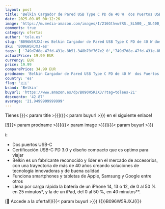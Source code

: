 ```yaml
---
layout: post
title: 'Belkin Cargador de Pared USB Type C PD de 40 W  dos Puertos USB-C de 20 W cada uno para Carga Rápida PD para iPhone 16 o 15  iPad Pro  Galaxy y Otros '
date: 2025-09-05 00:12:26
image: 'https://m.media-amazon.com/images/I/216Gthvw7RS._SL500_._SL400_.jpg'
comments: true
category: ofertas
author: 'tole.es'
slug: 'B096W5RJXJ-es Belkin Cargador de Pared USB Type C PD de 40 W dos Puertos...'
sku: 'B096W5RJXJ-es'
tags: [ '749d7d8e-47fd-431e-8b51-348b70f767e2_0','749d7d8e-47fd-431e-8b51-348b70f767e2_6901','749d7d8e-47fd-431e-8b51-348b70f767e2_8501','Accesorios para móviles','Arborist Merchandising Root','CML-Tech','Cargadores de móvil de red','Cargadores para móviles','Comunicación móvil y accesorios','Electrónica','Peripherals & Accessories','Self Service','Special Features Stores','Top Brands Tech Peripherals','Top Brands Tech Selection','belkin','ipad','iphone','🇪🇸', ]
actualPrice: 19.99 EUR
currency: EUR
price: 19.99
comparePrice: 34.99 EUR
prodname: 'Belkin Cargador de Pared USB Type C PD de 40 W  dos Puertos USB-C de 20 W cada uno para Carga Rápida PD para iPhone 16 o 15  iPad Pro  Galaxy y Otros '
country: 'es'
flag: '🇪🇸'
brand: 'Belkin'
buyurl: 'https://www.amazon.es/dp/B096W5RJXJ/?tag=tolees-21'
descuento: '42.87'
average: '21.9499999999999'
---
```


Tienes [{{< param title >}}]({{< param buyurl >}}) en el siguiente enlace!

[![{{< param prodname >}}]({{< param image >}})]({{< param buyurl >}})

ℹ️:

- Dos puertos USB-C
- Certificación USB-C PD 3.0 y diseño compacto que es optimo para viajar
- Belkin es un fabricante reconocido y líder en el mercado de accesorios, con una trayectoria de más de 40 años creando soluciones de tecnología innovadoras y de buena calidad
- Funciona smartphones y tabletas de Apple, Samsung y Google entre otros
- Llena por carga rápida la batería de un iPhone 14, 13 o 12, de 0 al 50 % en 25 minutos*, y la de un iPad, del 0 al 50 %, en 40 minutos**.

[🛒 Accede a la oferta!!]({{< param buyurl >}})
{{<world>}}B096W5RJXJ{{</world>}}
